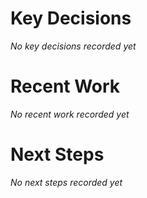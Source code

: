 <!--
This file is automatically maintained by Claude Code to track project decisions and recent work.
It helps team members quickly understand the project context and continue where others left off.
Generated by Claude Code's stop hook - feel free to edit manually if needed.
-->

# Key Decisions

*No key decisions recorded yet*

# Recent Work

*No recent work recorded yet*

# Next Steps

*No next steps recorded yet*
